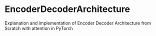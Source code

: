 # EncoderDecoderArchitecture
Explanation and implementation of Encoder Decoder Architecture from Scratch with attention in PyTorch
